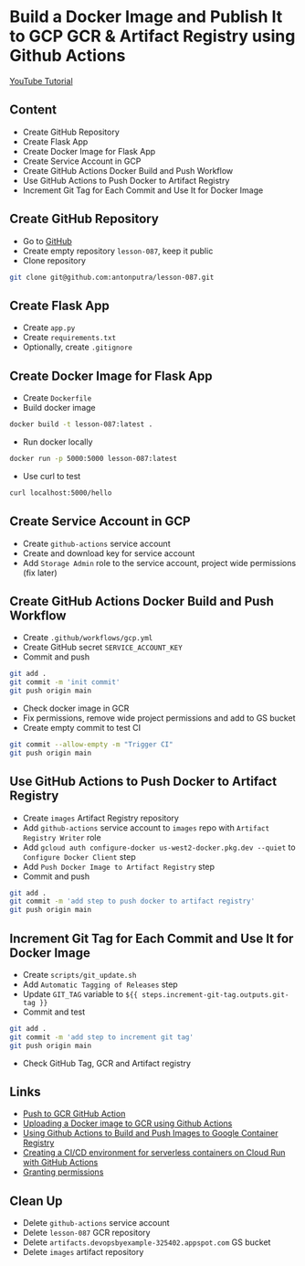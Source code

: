 # Build a Docker Image and Publish It to GCP GCR & Artifact Registry using Github Actions

[YouTube Tutorial](https://youtu.be/6dLHcnlPi_U)

## Content

- Create GitHub Repository
- Create Flask App
- Create Docker Image for Flask App
- Create Service Account in GCP
- Create GitHub Actions Docker Build and Push Workflow
- Use GitHub Actions to Push Docker to Artifact Registry
- Increment Git Tag for Each Commit and Use It for Docker Image

## Create GitHub Repository

- Go to [GitHub](https://github.com/)
- Create empty repository `lesson-087`, keep it public
- Clone repository
```bash
git clone git@github.com:antonputra/lesson-087.git
```

## Create Flask App

- Create `app.py`
- Create `requirements.txt`
- Optionally, create `.gitignore`

## Create Docker Image for Flask App

- Create `Dockerfile`
- Build docker image
```bash
docker build -t lesson-087:latest .
```
- Run docker locally
```bash
docker run -p 5000:5000 lesson-087:latest
```
- Use curl to test
```bash
curl localhost:5000/hello
```

## Create Service Account in GCP

- Create `github-actions` service account
- Create and download key for service account
- Add `Storage Admin` role to the service account, project wide permissions (fix later)

## Create GitHub Actions Docker Build and Push Workflow

- Create `.github/workflows/gcp.yml`
- Create GitHub secret `SERVICE_ACCOUNT_KEY`
- Commit and push
```bash
git add .
git commit -m 'init commit'
git push origin main
```
- Check docker image in GCR
- Fix permissions, remove wide project permissions and add to GS bucket
- Create empty commit to test CI
```bash
git commit --allow-empty -m "Trigger CI"
git push origin main
```

## Use GitHub Actions to Push Docker to Artifact Registry

- Create `images` Artifact Registry repository
- Add `github-actions` service account to `images` repo with `Artifact Registry Writer` role
- Add `gcloud auth configure-docker us-west2-docker.pkg.dev --quiet` to `Configure Docker Client` step
- Add `Push Docker Image to Artifact Registry` step
- Commit and push
```bash
git add .
git commit -m 'add step to push docker to artifact registry'
git push origin main
```

## Increment Git Tag for Each Commit and Use It for Docker Image

- Create `scripts/git_update.sh`
- Add `Automatic Tagging of Releases` step
- Update `GIT_TAG` variable to `${{ steps.increment-git-tag.outputs.git-tag }}`
- Commit and test
```bash
git add .
git commit -m 'add step to increment git tag'
git push origin main
```
- Check GitHub Tag, GCR and Artifact registry

## Links

- [Push to GCR GitHub Action](https://github.com/marketplace/actions/push-to-gcr-github-action)
- [Uploading a Docker image to GCR using Github Actions](https://medium.com/mistergreen-engineering/uploading-a-docker-image-to-gcr-using-github-actions-92e1cdf14811)
- [Using Github Actions to Build and Push Images to Google Container Registry](http://acaird.github.io/computers/2020/02/11/github-google-container-cloud-run)
- [Creating a CI/CD environment for serverless containers on Cloud Run with GitHub Actions](https://cloud.google.com/community/tutorials/cicd-cloud-run-github-actions)
- [Granting permissions](https://cloud.google.com/artifact-registry/docs/transition/changes-gcp#permissions)

## Clean Up

- Delete `github-actions` service account
- Delete `lesson-087` GCR repository
- Delete `artifacts.devopsbyexample-325402.appspot.com` GS bucket
- Delete `images` artifact repository
